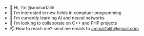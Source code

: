 - 👋 Hi, I’m @ammarfalih
- 👀 I’m interested in new fields in comptuer programming
- 🌱 I’m currently learning AI and neural networks
- 💞️ I’m looking to collaborate on C++ and PHP projects
- 📫 How to reach me? send me emails to ammarfalih@gmail.com

<!---
ammarfalih/ammarfalih is a ✨ special ✨ repository because its `README.md` (this file) appears on your GitHub profile.
You can click the Preview link to take a look at your changes.
--->
